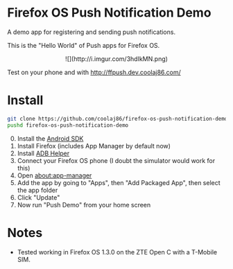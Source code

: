 Firefox OS Push Notification Demo
===================

A demo app for registering and sending push notifications.

This is the "Hello World" of Push apps for Firefox OS.

<center>
![](http://i.imgur.com/3hdIkMN.png)
</center>

Test on your phone and with <http://ffpush.dev.coolaj86.com/>

Install
=======

```bash
git clone https://github.com/coolaj86/firefox-os-push-notification-demo.git
pushd firefox-os-push-notification-demo
```

0. Install the [Android SDK](http://developer.android.com/sdk/installing/index.html?pkg=tools)
0. Install Firefox (includes App Manager by default now)
0. Install [ADB Helper](https://ftp.mozilla.org/pub/mozilla.org/labs/fxos-simulator/)
0. Connect your Firefox OS phone (I doubt the simulator would work for this)
0. Open [about:app-manager](about:app-manager)
0. Add the app by going to "Apps", then "Add Packaged App", then select the app folder
0. Click "Update"
0. Now run "Push Demo" from your home screen

Notes
=====

  * Tested working in Firefox OS 1.3.0 on the ZTE Open C with a T-Mobile SIM.

